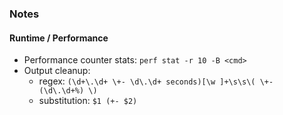 ### Notes

#### Runtime / Performance

- Performance counter stats: `perf stat -r 10 -B <cmd>`
- Output cleanup:
  - regex: `(\d+\.\d+ \+- \d\.\d+ seconds)[\w ]+\s\s\( \+-  (\d\.\d+%) \)`
  - substitution: `$1 (+- $2)`